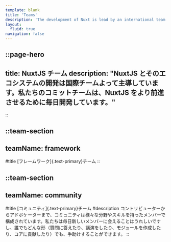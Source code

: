```yaml
---
template: blank
title: 'Teams'
description: 'The development of Nuxt is lead by an international team. Our committed team works every day to move Nuxt forward.'
layout:
  fluid: true
navigation: false
---
```


::page-hero
---
title: NuxtJS チーム
description: "NuxtJS とそのエコシステムの開発は国際チームよって主導しています。私たちのコミットチームは、NuxtJS をより前進させるために毎日開発しています。"
---
::

::team-section
---
teamName: framework
---
#title
[フレームワーク]{.text-primary}チーム
::

::team-section
---
teamName: community
---
#title
[コミュニティ]{.text-primary}チーム
#description
コントリビューターからアドボケーターまで、コミュニティは様々な分野やスキルを持ったメンバーで構成されています。私たちは毎日新しいメンバーに会えることはうれしいですし、誰でもどんな形（質問に答えたり、講演をしたり、モジュールを作成したり、コアに貢献したり）でも、手助けすることができます。
::
